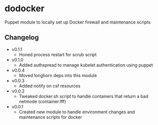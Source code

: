 dodocker
========

Puppet module to locally set up Docker firewall and maintenance scripts

Changelog
---------

* v0.1.1
    * Honed process restart for scrub script
* v0.1.0
    * Added authspread to manage kubelet authentication using puppet
* v0.0.4
    * Moved longhorn deps into this module
* v0.0.3
    * Added notify on csf resources
* v0.0.2
    * Tweaked docker.sh script to handle containers that return a bad netmode (container:fff)
* v0.0.1
    * Created new module to handle environment changes and maintenance scripts for docker
